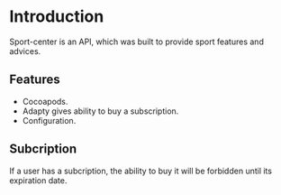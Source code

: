 # Introduction

Sport-center is an API, which was built to provide sport features and advices.

## Features
- Cocoapods.
- Adapty gives ability to buy a subscription.
- Configuration.

## Subcription
If a user has a subcription, the ability to buy it will be forbidden until its expiration date.
